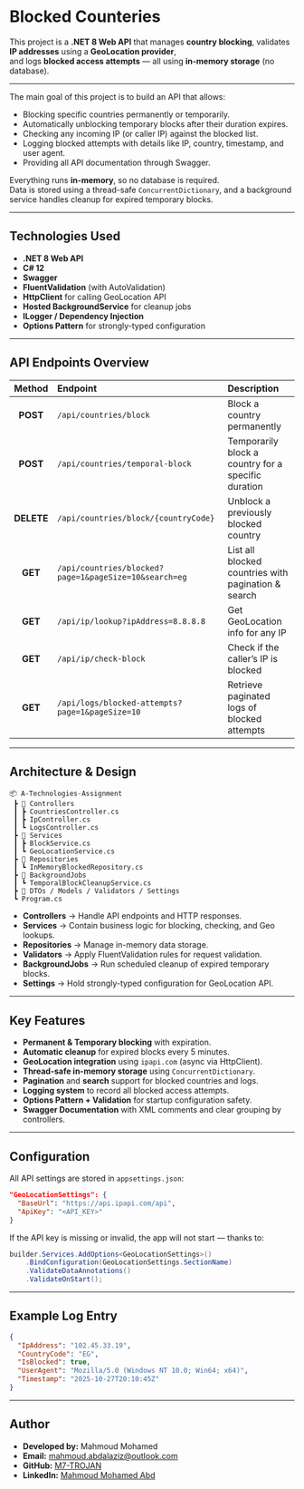 # Blocked Counteries

This project is a **.NET 8 Web API** that manages **country blocking**, validates **IP addresses** using a **GeoLocation provider**,  
and logs **blocked access attempts** — all using **in-memory storage** (no database).

---

The main goal of this project is to build an API that allows:
- Blocking specific countries permanently or temporarily.
- Automatically unblocking temporary blocks after their duration expires.
- Checking any incoming IP (or caller IP) against the blocked list.
- Logging blocked attempts with details like IP, country, timestamp, and user agent.
- Providing all API documentation through Swagger.

Everything runs **in-memory**, so no database is required.  
Data is stored using a thread-safe `ConcurrentDictionary`, and a background service handles cleanup for expired temporary blocks.

---

## Technologies Used

- **.NET 8 Web API**
- **C# 12**
- **Swagger**
- **FluentValidation** (with AutoValidation)
- **HttpClient** for calling GeoLocation API
- **Hosted BackgroundService** for cleanup jobs
- **ILogger / Dependency Injection**
- **Options Pattern** for strongly-typed configuration

---

## API Endpoints Overview

|   Method   | Endpoint                                              | Description                                         |
| :--------: | :---------------------------------------------------- | :-------------------------------------------------- |
|  **POST**  | `/api/countries/block`                                | Block a country permanently                         |
|  **POST**  | `/api/countries/temporal-block`                       | Temporarily block a country for a specific duration |
| **DELETE** | `/api/countries/block/{countryCode}`                  | Unblock a previously blocked country                |
|   **GET**  | `/api/countries/blocked?page=1&pageSize=10&search=eg` | List all blocked countries with pagination & search |
|   **GET**  | `/api/ip/lookup?ipAddress=8.8.8.8`                    | Get GeoLocation info for any IP                     |
|   **GET**  | `/api/ip/check-block`                                 | Check if the caller’s IP is blocked                 |
|   **GET**  | `/api/logs/blocked-attempts?page=1&pageSize=10`       | Retrieve paginated logs of blocked attempts         |

---

## Architecture & Design

```
📦 A-Technologies-Assignment
 ┣ 📁 Controllers
 ┃ ┣ CountriesController.cs
 ┃ ┣ IpController.cs
 ┃ ┗ LogsController.cs
 ┣ 📁 Services
 ┃ ┣ BlockService.cs
 ┃ ┗ GeoLocationService.cs
 ┣ 📁 Repositories
 ┃ ┗ InMemoryBlockedRepository.cs
 ┣ 📁 BackgroundJobs
 ┃ ┗ TemporalBlockCleanupService.cs
 ┣ 📁 DTOs / Models / Validators / Settings
 ┗ Program.cs
```

* **Controllers** → Handle API endpoints and HTTP responses.
* **Services** → Contain business logic for blocking, checking, and Geo lookups.
* **Repositories** → Manage in-memory data storage.
* **Validators** → Apply FluentValidation rules for request validation.
* **BackgroundJobs** → Run scheduled cleanup of expired temporary blocks.
* **Settings** → Hold strongly-typed configuration for GeoLocation API.

---

## Key Features

* **Permanent & Temporary blocking** with expiration.
* **Automatic cleanup** for expired blocks every 5 minutes.
* **GeoLocation integration** using `ipapi.com` (async via HttpClient).
* **Thread-safe in-memory storage** using `ConcurrentDictionary`.
* **Pagination** and **search** support for blocked countries and logs.
* **Logging system** to record all blocked access attempts.
* **Options Pattern + Validation** for startup configuration safety.
* **Swagger Documentation** with XML comments and clear grouping by controllers.

---

## Configuration

All API settings are stored in `appsettings.json`:

```json
"GeoLocationSettings": {
  "BaseUrl": "https://api.ipapi.com/api",
  "ApiKey": "<API_KEY>"
}
```

If the API key is missing or invalid, the app will not start — thanks to:

```csharp
builder.Services.AddOptions<GeoLocationSettings>()
    .BindConfiguration(GeoLocationSettings.SectionName)
    .ValidateDataAnnotations()
    .ValidateOnStart();
```

---

## Example Log Entry

```json
{
  "IpAddress": "102.45.33.19",
  "CountryCode": "EG",
  "IsBlocked": true,
  "UserAgent": "Mozilla/5.0 (Windows NT 10.0; Win64; x64)",
  "Timestamp": "2025-10-27T20:10:45Z"
}
```

---

## Author

- **Developed by:** Mahmoud Mohamed
- **Email:** [mahmoud.abdalaziz@outlook.com](mailto:mahmoud.abdalaziz@outlook.com)
- **GitHub:** [M7-TROJAN](https://github.com/M7-TROJAN)
- **LinkedIn:** [Mahmoud Mohamed Abd](https://www.linkedin.com/in/mahmoud-mohamed-abd)
